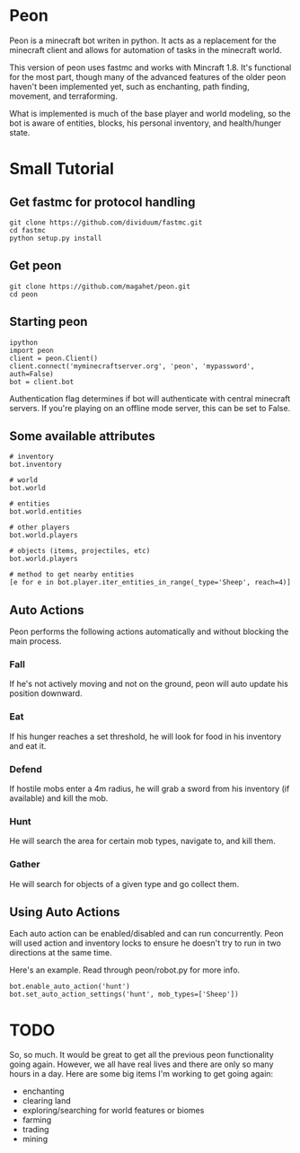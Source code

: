 Peon
====

Peon is a minecraft bot writen in python. It acts as a replacement for the minecraft client and allows for automation of tasks in the minecraft world.

This version of peon uses fastmc and works with Mincraft 1.8. It's functional for the most part, though many of the advanced features of the older peon haven't been implemented yet, such as enchanting, path finding, movement, and terraforming.

What is implemented is much of the base player and world modeling, so the bot is aware of entities, blocks, his personal inventory, and health/hunger state.


Small Tutorial
==============

## Get fastmc for protocol handling
```
git clone https://github.com/dividuum/fastmc.git
cd fastmc
python setup.py install
```

## Get peon
```
git clone https://github.com/magahet/peon.git
cd peon
```

## Starting peon
```
ipython
import peon
client = peon.Client()
client.connect('myminecraftserver.org', 'peon', 'mypassword', auth=False)
bot = client.bot
```
 
Authentication flag determines if bot will authenticate with central minecraft servers. If you're playing on an offline mode server, this can be set to False.

## Some available attributes
```
# inventory
bot.inventory

# world
bot.world

# entities
bot.world.entities

# other players
bot.world.players

# objects (items, projectiles, etc)
bot.world.players

# method to get nearby entities
[e for e in bot.player.iter_entities_in_range(_type='Sheep', reach=4)]
```

## Auto Actions

Peon performs the following actions automatically and without blocking the main process.

### Fall

If he's not actively moving and not on the ground, peon will auto update his position downward.

### Eat

If his hunger reaches a set threshold, he will look for food in his inventory and eat it.

### Defend

If hostile mobs enter a 4m radius, he will grab a sword from his inventory (if available) and kill the mob.

### Hunt

He will search the area for certain mob types, navigate to, and kill them.

### Gather

He will search for objects of a given type and go collect them.


## Using Auto Actions

Each auto action can be enabled/disabled and can run concurrently. Peon will used action and inventory locks to ensure he doesn't try to run in two directions at the same time.

Here's an example. Read through peon/robot.py for more info.

```
bot.enable_auto_action('hunt')
bot.set_auto_action_settings('hunt', mob_types=['Sheep'])
```

# TODO

So, so much. It would be great to get all the previous peon functionality going again. However, we all have real lives and there are only so many hours in a day. Here are some big items I'm working to get going again:

- enchanting
- clearing land
- exploring/searching for world features or biomes
- farming
- trading
- mining
